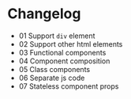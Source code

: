 # Changelog

- 01 Support `div` element
- 02 Support other html elements
- 03 Functional components
- 04 Component composition
- 05 Class components
- 06 Separate js code
- 07 Stateless component props
